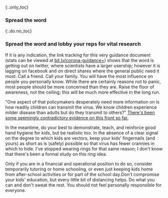 {:.only_toc}
### Spread the word

{:.do.no_toc}
### Spread the word and lobby your reps for vital research

If it is any indication, the link tracking for this very guidance document (stats can be viewed at [bit.ly/corona-guidance+](https://bit.ly/corona-guidance+)) shows that the word is getting out on twitter, where scientists have a larger usership; however it is lagging on facebook and on direct shares where the general public need it most. Call a friend. Call your family. You will have the most influence on people you personally know. While there are certainly reasons not to panic, most people should be more concerned than they are. Raise the floor of awareness, not the ceiling; this will be much more effective in the long run.

"One aspect of that policymakers desperately need more information on is how readily children can transmit the virus. We know children experience
milder disease than adults but do they transmit to others?" [There's been some seemingly contradictory evidence on this front so far.](https://twitter.com/joshmich/status/1236286986161356801)

In the meantime, do your best to demonstrate, teach, and reinforce good hand hygiene for kids, but be realistic too. In the absence of a clear signal on the degree to which kids are vectors, keep your kids' fingernails (and yours) as short as is (safely) possible so that virus has fewer crannies in which to hide. I've stopped wearing rings for that same reason; I don't know that there's been a formal study on this ring idea.

Only if you are in a financial and operational position to do so, consider temporarily tutoring or home schooling, or even just keeping kids home from after-school activities or for part of the school day.Don't compromise your kids' education, but every little bit of distancing helps. Do what you can and don't sweat the rest. You should not feel personally responsible for everyone.
